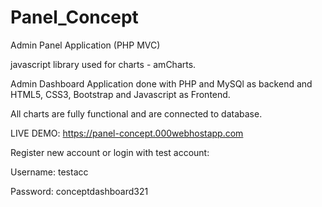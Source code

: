 # Panel_Concept
Admin Panel Application (PHP MVC)

javascript library used for charts - amCharts.

Admin Dashboard Application done with PHP and MySQl as backend and HTML5, CSS3, Bootstrap and Javascript as Frontend.

All charts are fully functional and are connected to database.

LIVE DEMO: https://panel-concept.000webhostapp.com

Register new account or login with test account:

Username: testacc

Password: conceptdashboard321



